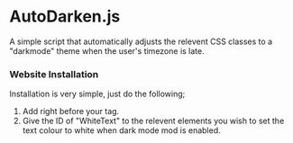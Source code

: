 # AutoDarken.js
A simple script that automatically adjusts the relevent CSS classes to a "darkmode" theme when the user's timezone is late.

### Website Installation
Installation is very simple, just do the following;
1. Add <code><script src="https://renovatesoftware.com:140/js/AutoDarken.js"></script></code> right before your </body> tag.
2. Give the ID of "WhiteText" to the relevent elements you wish to set the text colour to white when dark mode mod is enabled. 
